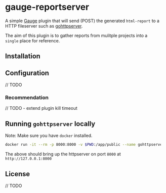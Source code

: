 # gauge-reportserver

A simple [Gauge](https://gauge.org/) plugin that will send (POST) the generated `html-report` to a HTTP fileserver such as [gohttpserver](https://github.com/codeskyblue/gohttpserver).

The aim of this plugin is to gather reports from mulitple projects into a `single` place for reference.

## Installation



## Configuration

// TODO

### Recommendation

// TODO
    - extend plugin kill timeout

## Running `gohttpserver` locally

Note: Make sure you have `docker` installed.

```bash
docker run -it --rm -p 8000:8000 -v $PWD:/app/public --name gohttpserver codeskyblue/gohttpserver
```

The above should bring up the httpserver on port `8000` at `http://127.0.0.1:8000`

## License

// TODO
